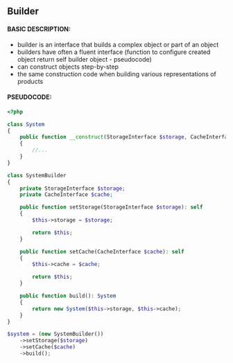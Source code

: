 ## Builder

#### BASIC DESCRIPTION:
- builder is an interface that builds a complex object or part of an object
- builders have often a fluent interface (function to configure created object return self builder object - pseudocode)
- can construct objects step-by-step
- the same construction code when building various representations of products

#### PSEUDOCODE:
```php
<?php

class System
{
    public function __construct(StorageInterface $storage, CacheInterface $cache)
    {
        //...
    }
}

class SystemBuilder
{
    private StorageInterface $storage;
    private CacheInterface $cache;

    public function setStorage(StorageInterface $storage): self
    {
        $this->storage = $storage;

        return $this;
    }

    public function setCache(CacheInterface $cache): self
    {
        $this->cache = $cache;

        return $this;
    }

    public function build(): System
    {
        return new System($this->storage, $this->cache);
    }
}

$system = (new SystemBuilder())
    ->setStorage($storage)
    ->setCache($cache)
    ->build();
```
